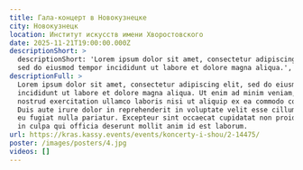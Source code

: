 ```yaml
---
title: Гала-концерт в Новокузнецке
city: Новокузнецк
location: Институт искусств имени Хворостовского
date: 2025-11-21T19:00:00.000Z
descriptionShort: >
  descriptionShort: 'Lorem ipsum dolor sit amet, consectetur adipiscing elit,
  sed do eiusmod tempor incididunt ut labore et dolore magna aliqua.',
descriptionFull: >
  Lorem ipsum dolor sit amet, consectetur adipiscing elit, sed do eiusmod tempor
  incididunt ut labore et dolore magna aliqua. Ut enim ad minim veniam, quis
  nostrud exercitation ullamco laboris nisi ut aliquip ex ea commodo consequat.
  Duis aute irure dolor in reprehenderit in voluptate velit esse cillum dolore
  eu fugiat nulla pariatur. Excepteur sint occaecat cupidatat non proident, sunt
  in culpa qui officia deserunt mollit anim id est laborum.
url: https://kras.kassy.events/events/koncerty-i-shou/2-14475/
poster: /images/posters/4.jpg
videos: []
---
```

